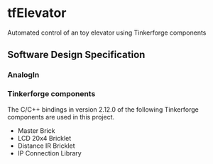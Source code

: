 # tfElevator
Automated control of an toy elevator using Tinkerforge components

## Software Design Specification

### AnalogIn

### Tinkerforge components

The C/C++ bindings in version 2.12.0 of the following Tinkerforge components are
used in this project.

* Master Brick
* LCD 20x4 Bricklet
* Distance IR Bricklet
* IP Connection Library
